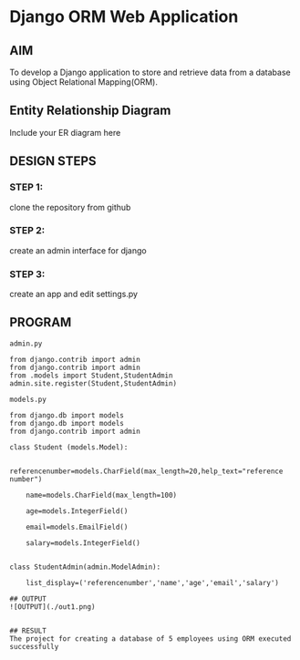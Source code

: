 # Django ORM Web Application

## AIM
To develop a Django application to store and retrieve data from a database using Object Relational Mapping(ORM).

## Entity Relationship Diagram

Include your ER diagram here

## DESIGN STEPS

### STEP 1:
clone the repository from github

### STEP 2:
create an admin interface for django

### STEP 3:
create an app and edit settings.py


## PROGRAM
```
admin.py

from django.contrib import admin
from django.contrib import admin
from .models import Student,StudentAdmin
admin.site.register(Student,StudentAdmin)

models.py

from django.db import models
from django.db import models
from django.contrib import admin

class Student (models.Model):

    referencenumber=models.CharField(max_length=20,help_text="reference number")

    name=models.CharField(max_length=100)

    age=models.IntegerField()

    email=models.EmailField()

    salary=models.IntegerField()


class StudentAdmin(admin.ModelAdmin):

    list_display=('referencenumber','name','age','email','salary')

## OUTPUT
![OUTPUT](./out1.png)


## RESULT
The project for creating a database of 5 employees using ORM executed successfully
